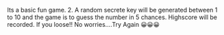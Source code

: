 Its a basic fun game.
2. A random secrete key will be generated between 1 to 10 and the game is to guess the number in 5 chances.
Highscore will be recorded.
If you loose!! No worries....Try Again 😀😀😀
